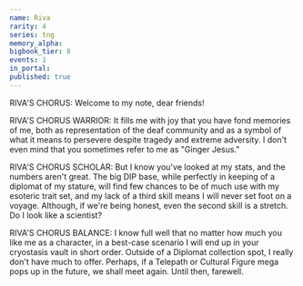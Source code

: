 ```yaml
---
name: Riva
rarity: 4
series: tng
memory_alpha:
bigbook_tier: 8
events: 1
in_portal:
published: true
---
```


RIVA'S CHORUS: Welcome to my note, dear friends!

RIVA'S CHORUS WARRIOR: It fills me with joy that you have fond memories of me, both as representation of the deaf community and as a symbol of what it means to persevere despite tragedy and extreme adversity. I don't even mind that you sometimes refer to me as "Ginger Jesus."

RIVA'S CHORUS SCHOLAR: But I know you've looked at my stats, and the numbers aren't great. The big DIP base, while perfectly in keeping of a diplomat of my stature, will find few chances to be of much use with my esoteric trait set, and my lack of a third skill means I will never set foot on a voyage. Although, if we're being honest, even the second skill is a stretch. Do I look like a scientist?

RIVA'S CHORUS BALANCE: I know full well that no matter how much you like me as a character, in a best-case scenario I will end up in your cryostasis vault in short order. Outside of a Diplomat collection spot, I really don't have much to offer. Perhaps, if a Telepath or Cultural Figure mega pops up in the future, we shall meet again. Until then, farewell.
